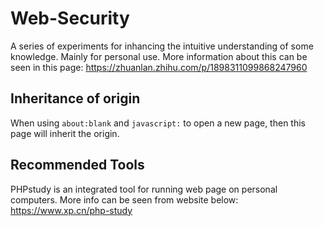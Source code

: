 # Web-Security
A series of experiments for inhancing the intuitive understanding of some knowledge. Mainly for personal use.
More information about this can be seen in this page: https://zhuanlan.zhihu.com/p/1898311099868247960

## Inheritance of origin 
When using `about:blank` and `javascript:` to open a new page, then this page will inherit the origin.


## Recommended Tools 
PHPstudy is an integrated tool for running web page on personal computers. More info can be seen from website below:
https://www.xp.cn/php-study
